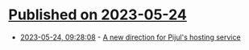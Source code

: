 # [Published on 2023-05-24](index.md)

* [2023-05-24, 09:28:08](https://lobste.rs/s/erplse/new_direction_for_pijul_s_hosting_service) - [A new direction for Pijul's hosting service](https://pijul.org/posts/2023-05-23-nest-a-new-hope/)
